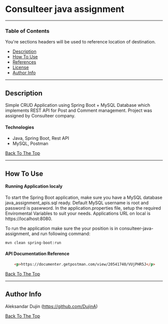 # Consulteer java assignment

---

### Table of Contents
You're sections headers will be used to reference location of destination.

- [Description](#description)
- [How To Use](#how-to-use)
- [References](#references)
- [License](#license)
- [Author Info](#author-info)

---

## Description

Simple CRUD Application using Spring Boot + MySQL Database which implements REST API for Post and Comment management. Project was assigned by Consulteer company.

#### Technologies

- Java, Spring Boot, Rest API
- MySQL, Postman

[Back To The Top](#read-me-template)

---

## How To Use

#### Running Application localy

To start the Spring Boot application, make sure you have a MySQL database java_assignment_apis.sql ready. Default MySQL username is root and password is paswword.
In the application.properties file, setup the required Enviromental Variables to suit your needs. Applications URL on local is https://localhost:8080.

To run the application make sure the your position is in consulteer-java-assignment, and run following command:

```
mvn clean spring-boot:run
```

#### API Documentation Reference

```html
    <p>https://documenter.getpostman.com/view/20541740/VUjPHR5J</p>
```
[Back To The Top](#read-me-template)

---

## Author Info

Aleksandar Dujin (https://github.com/DujinA)

[Back To The Top](#read-me-template)
